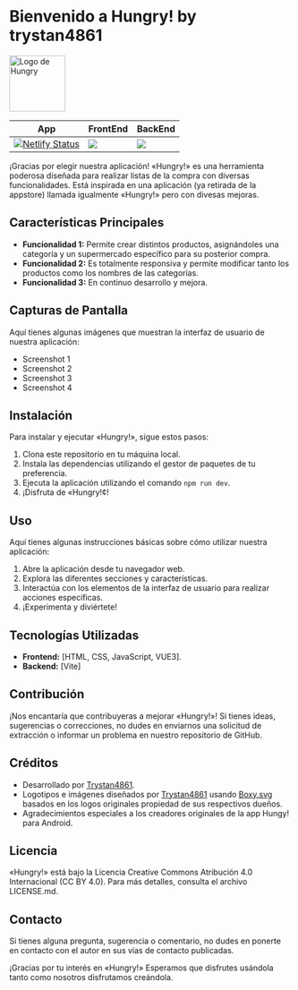 # Bienvenido a Hungry! by trystan4861

<a><img src="https://ik.imagekit.io/trystan4861/hungry/hungry.svg" alt="Logo de Hungry" style="height:100px;"></a>

| App | FrontEnd | BackEnd|
|-----|----------|--------|
| [![Netlify Status](https://api.netlify.com/api/v1/badges/88f22b9a-dd72-4dce-8964-19e19426b546/deploy-status)](https://mpc-hungry.netlify.app) | <a><img src="https://wakatime.com/badge/user/ef1aa65d-c23f-4942-859c-ac4758ee1f03/project/018da359-3bd2-4948-a5cf-5a8b59500694.svg" /></a> | <a><img src="https://wakatime.com/badge/user/ef1aa65d-c23f-4942-859c-ac4758ee1f03/project/018ea986-4ed8-4e8f-9f81-a0efdc31528c.svg" /></a> |


¡Gracias por elegir nuestra aplicación! «Hungry!» es una herramienta poderosa diseñada para realizar listas de la compra con diversas funcionalidades.
Está inspirada en una aplicación (ya retirada de la appstore) llamada igualmente «Hungry!» pero con divesas mejoras.

## Características Principales

- **Funcionalidad 1:** Permite crear distintos productos, asignándoles una categoría y un supermercado específico para su posterior compra.
- **Funcionalidad 2:** Es totalmente responsiva y permite modificar tanto los productos como los nombres de las categorías.
- **Funcionalidad 3:** En continuo desarrollo y mejora.

## Capturas de Pantalla

Aquí tienes algunas imágenes que muestran la interfaz de usuario de nuestra aplicación:

- Screenshot 1
- Screenshot 2
- Screenshot 3
- Screenshot 4

## Instalación

Para instalar y ejecutar «Hungry!», sigue estos pasos:

1. Clona este repositorio en tu máquina local.
2. Instala las dependencias utilizando el gestor de paquetes de tu preferencia.
3. Ejecuta la aplicación utilizando el comando `npm run dev`.
4. ¡Disfruta de «Hungry!¢!

## Uso

Aquí tienes algunas instrucciones básicas sobre cómo utilizar nuestra aplicación:

1. Abre la aplicación desde tu navegador web.
2. Explora las diferentes secciones y características.
3. Interactúa con los elementos de la interfaz de usuario para realizar acciones específicas.
4. ¡Experimenta y diviértete!

## Tecnologías Utilizadas

- **Frontend:** [HTML, CSS, JavaScript, VUE3].
- **Backend:** [Vite]

## Contribución

¡Nos encantaría que contribuyeras a mejorar «Hungry!»! Si tienes ideas, sugerencias o correcciones, no dudes en enviarnos una solicitud de extracción o informar un problema en nuestro repositorio de GitHub.

## Créditos

- Desarrollado por [Trystan4861](https://github.com/Trystan4861/).
- Logotipos e imágenes diseñados por [Trystan4861](https://github.com/Trystan4861/) usando [Boxy.svg](https://boxy-svg.com/app) basados en los logos originales propiedad de sus respectivos dueños. 
- Agradecimientos especiales a los creadores originales de la app Hungy! para Android.

## Licencia

«Hungry!» está bajo la Licencia Creative Commons Atribución 4.0 Internacional (CC BY 4.0). Para más detalles, consulta el archivo LICENSE.md.

## Contacto

Si tienes alguna pregunta, sugerencia o comentario, no dudes en ponerte en contacto con el autor en sus vías de contacto publicadas.

¡Gracias por tu interés en «Hungry!» Esperamos que disfrutes usándola tanto como nosotros disfrutamos creándola.
